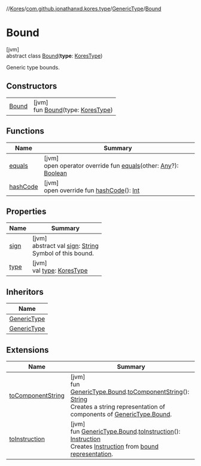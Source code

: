 //[Kores](../../../../index.md)/[com.github.jonathanxd.kores.type](../../index.md)/[GenericType](../index.md)/[Bound](index.md)

# Bound

[jvm]\
abstract class [Bound](index.md)(**type**: [KoresType](../../-kores-type/index.md))

Generic type bounds.

## Constructors

| | |
|---|---|
| [Bound](-bound.md) | [jvm]<br>fun [Bound](-bound.md)(type: [KoresType](../../-kores-type/index.md)) |

## Functions

| Name | Summary |
|---|---|
| [equals](equals.md) | [jvm]<br>open operator override fun [equals](equals.md)(other: [Any](https://kotlinlang.org/api/latest/jvm/stdlib/kotlin/-any/index.html)?): [Boolean](https://kotlinlang.org/api/latest/jvm/stdlib/kotlin/-boolean/index.html) |
| [hashCode](hash-code.md) | [jvm]<br>open override fun [hashCode](hash-code.md)(): [Int](https://kotlinlang.org/api/latest/jvm/stdlib/kotlin/-int/index.html) |

## Properties

| Name | Summary |
|---|---|
| [sign](sign.md) | [jvm]<br>abstract val [sign](sign.md): [String](https://kotlinlang.org/api/latest/jvm/stdlib/kotlin/-string/index.html)<br>Symbol of this bound. |
| [type](type.md) | [jvm]<br>val [type](type.md): [KoresType](../../-kores-type/index.md) |

## Inheritors

| Name |
|---|
| [GenericType](../-wildcard-bound/index.md) |
| [GenericType](../-generic-bound/index.md) |

## Extensions

| Name | Summary |
|---|---|
| [toComponentString](../../../com.github.jonathanxd.kores.util/to-component-string.md) | [jvm]<br>fun [GenericType.Bound](index.md).[toComponentString](../../../com.github.jonathanxd.kores.util/to-component-string.md)(): [String](https://kotlinlang.org/api/latest/jvm/stdlib/kotlin/-string/index.html)<br>Creates a string representation of components of [GenericType.Bound](index.md). |
| [toInstruction](../../../com.github.jonathanxd.kores.util.conversion/to-instruction.md) | [jvm]<br>fun [GenericType.Bound](index.md).[toInstruction](../../../com.github.jonathanxd.kores.util.conversion/to-instruction.md)(): [Instruction](../../../com.github.jonathanxd.kores/-instruction/index.md)<br>Creates [Instruction](../../../com.github.jonathanxd.kores/-instruction/index.md) from [bound representation](index.md). |

